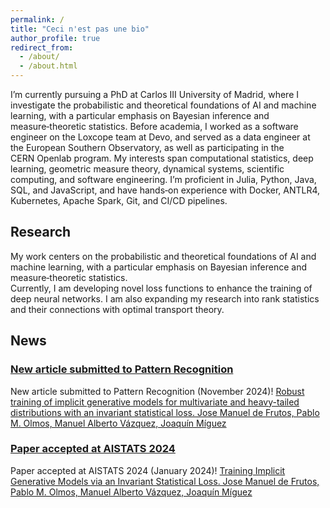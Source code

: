 ```yaml
---
permalink: /
title: "Ceci n'est pas une bio"
author_profile: true
redirect_from: 
  - /about/
  - /about.html
---
```


I’m currently pursuing a PhD at Carlos III University of Madrid, where I investigate the probabilistic and theoretical foundations of AI and machine learning, with a particular emphasis on Bayesian inference and measure‑theoretic statistics. Before academia, I worked as a software engineer on the Loxcope team at Devo, and served as a data engineer at the European Southern Observatory, as well as participating in the CERN Openlab program. My interests span computational statistics, deep learning, geometric measure theory, dynamical systems, scientific computing, and software engineering. I’m proficient in Julia, Python, Java, SQL, and JavaScript, and have hands‑on experience with Docker, ANTLR4, Kubernetes, Apache Spark, Git, and CI/CD pipelines.


## Research

My work centers on the probabilistic and theoretical foundations of AI and machine learning, with a particular emphasis on Bayesian inference and measure‑theoretic statistics.  
Currently, I am developing novel loss functions to enhance the training of deep neural networks. I am also expanding my research into rank statistics and their connections with optimal transport theory.

## News

### [New article submitted to Pattern Recognition](https://arxiv.org/pdf/2410.22381)
New article submitted to Pattern Recognition (November 2024)! [Robust training of implicit generative models for multivariate and heavy-tailed distributions with an invariant statistical loss. Jose Manuel de Frutos, Pablo M. Olmos, Manuel Alberto Vázquez, Joaquín Míguez](https://arxiv.org/pdf/2410.22381)

### [Paper accepted at AISTATS 2024](https://arxiv.org/pdf/2402.16435.pdf) 
Paper accepted at AISTATS 2024 (January 2024)! [Training Implicit Generative Models via an Invariant Statistical Loss. Jose Manuel de Frutos, Pablo M. Olmos, Manuel Alberto Vázquez, Joaquín Míguez](https://arxiv.org/pdf/2402.16435.pdf)
